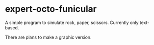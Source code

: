 # expert-octo-funicular
A simple program to simulate rock, paper, scissors. Currently only text-based.

There are plans to make a graphic version.
